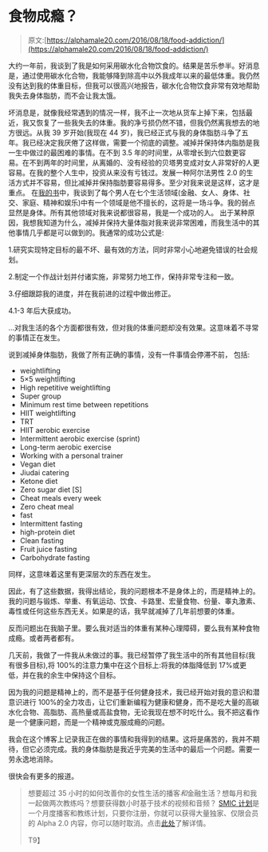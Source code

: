 # 食物成瘾？

> 原文:[https://alphamale20.com/2016/08/18/food-addiction/](https://alphamale20.com/2016/08/18/food-addiction/)

大约一年前，我谈到了我是如何采用碳水化合物饮食的。结果是苦乐参半。好消息是，通过使用碳水化合物，我能够降到除高中以外我成年以来的最低体重。我仍然没有达到我的体重目标，但我可以很高兴地报告，碳水化合物饮食非常有效地帮助我失去身体脂肪，而不会让我太饿。

坏消息是，就像我经常遇到的情况一样，我不止一次地从货车上掉下来，包括最近，我又恢复了一些我失去的体重。我的净亏损仍然不错，但我仍然离我想去的地方很远。从我 39 岁开始(我现在 44 岁)，我已经正式与我的身体脂肪斗争了五年。我已经决定我厌倦了这样做，需要一个彻底的调整。减掉并保持体内脂肪是我一生中做过的最困难的事情。在不到 3.5 年的时间里，从零增长到六位数更容易。在不到两年的时间里，从离婚的、没有经验的贝塔男变成对女人非常好的人更容易。在我的整个人生中，投资从来没有亏钱过。发展一种阿尔法男性 2.0 的生活方式并不容易，但比减掉并保持脂肪要容易得多。至少对我来说是这样，这才是重点。 在[我的书](http://www.alphamalebook.com/)中，我谈到了每个男人在七个生活领域(金融、女人、身体、社交、家庭、精神和娱乐)中有一个领域是他不擅长的，这将是一场斗争。我的弱点显然是身体。所有其他领域对我来说都很容易，我是一个成功的人。 出于某种原因，我想我知道为什么，减掉并保持大量体脂对我来说非常困难，而我生活中的其他事情几乎都是可以做到的。我通常的成功公式是:

1.研究实现特定目标的最不坏、最有效的方法，同时非常小心地避免错误的社会规划。

2.制定一个作战计划并付诸实施，非常努力地工作，保持非常专注和一致。

3.仔细跟踪我的进度，并在我前进的过程中做出修正。

4.1-3 年后大获成功。

…对我生活的各个方面都很有效，但对我的体重问题却没有效果。这意味着不寻常的事情正在发生。

说到减掉身体脂肪，我做了所有正确的事情，没有一件事情会停滞不前， 包括:

*   weightlifting
*   5×5 weightlifting
*   High repetitive weightlifting
*   Super group
*   Minimum rest time between repetitions
*   HIIT weightlifting
*   TRT
*   HIIT aerobic exercise
*   Intermittent aerobic exercise (sprint)
*   Long-term aerobic exercise
*   Working with a personal trainer
*   Vegan diet
*   Jiudai catering
*   Ketone diet
*   Zero sugar diet [S]
*   Cheat meals every week
*   Zero cheat meal
*   fast
*   Intermittent fasting
*   high-protein diet
*   Clean fasting
*   Fruit juice fasting
*   Carbohydrate fasting

同样，这意味着这里有更深层次的东西在发生。

因此，有了这些数据，我得出结论，我的问题根本不是身体上的，而是精神上的。我的问题与锻炼、举重、有氧运动、饮食、卡路里、宏量食物、份量、睾丸激素、毒性或任何这些东西无关。如果是的话，我早就减掉了几年前想要的体重。

反而问题出在我脑子里。要么我对适当的体重有某种心理障碍，要么我有某种食物成瘾。或者两者都有。

几天前，我做了一件我从未做过的事。我已经暂停了我生活中的所有其他目标(我有很多目标),将 100%的注意力集中在这个目标上:将我的体脂降低到 17%或更低，并在我的余生中保持这个目标。

因为我的问题是精神上的，而不是基于任何健身技术，我已经开始对我的意识和潜意识进行 100%的全力攻击，让它们重新编程为健康和健身，而不是吃大量的高碳水化合物、高脂肪、高热量或高盐食物，无论我现在想不时吃什么。我不把这看作是一个健康问题，而是一个精神或克服成瘾的问题。

我会在这个博客上记录我正在做的事情和我得到的结果。这将是痛苦的，我并不期待，但它必须完成。我的身体脂肪是我近乎完美的生活中的最后一个问题。需要一劳永逸地消除。

很快会有更多的报道。

> 想要超过 35 小时的如何改善你的女性生活的播客*和*金融生活？想每月和我一起做两次教练吗？想要获得数小时基于技术的视频和音频？ [SMIC 计划](https://alphamale20.kartra.com/page/vIL17)是一个月度播客和教练计划，只要你注册，你就可以获得大量独家、仅限会员的 Alpha 2.0 内容，你可以随时取消。点击[此处](https://alphamale20.kartra.com/page/vIL17)了解详情。
> 
> T9】